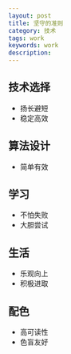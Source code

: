 ```yaml
---
layout: post                                   
title: 坚守的准则    
category: 技术                                  
tags: work                                   
keywords: work                        
description:                                   
---
```


## 技术选择
- 扬长避短
- 稳定高效

## 算法设计
- 简单有效

## 学习
- 不怕失败
- 大胆尝试

## 生活
- 乐观向上
- 积极进取

## 配色
- 高可读性
- 色盲友好